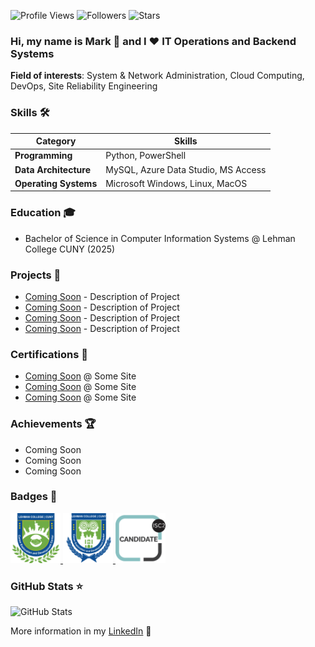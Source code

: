 ![Profile Views](https://komarev.com/ghpvc/?username=Mark-Munoz&color=36b812)
![Followers](https://img.shields.io/github/followers/Mark-Munoz?style=social)
![Stars](https://img.shields.io/github/stars/Mark-Munoz?style=social)

### Hi, my name is Mark 👋 and I ❤️ IT Operations and Backend Systems

**Field of interests**: System & Network Administration, Cloud Computing, DevOps, Site Reliability Engineering


### Skills 🛠️

| Category             | Skills                                             |
|----------------------|----------------------------------------------------|
| **Programming**       | Python, PowerShell                                |
| **Data Architecture** | MySQL, Azure Data Studio, MS Access               |
| **Operating Systems** | Microsoft Windows, Linux, MacOS                   |

### Education 🎓
- Bachelor of Science in Computer Information Systems @ Lehman College CUNY (2025)

### Projects 🐾
- [Coming Soon](https://github.com/Mark-Munoz/muse_tf2pt) - Description of Project 
- [Coming Soon](https://github.com/Mark-Munoz/QaNER) - Description of Project 
- [Coming Soon](https://github.com/Mark-Munoz/rllib) - Description of Project 
- [Coming Soon](https://github.com/Mark-Munoz/muse-as-service) - Description of Project 

### Certifications 📜
- [Coming Soon](https://www.somewebsitesdf.com) @ Some Site 
- [Coming Soon](https://www.somewebsitesdf.com) @ Some Site 
- [Coming Soon](https://www.somewebsitesdf.com) @ Some Site 

### Achievements 🏆
- Coming Soon
- Coming Soon
- Coming Soon

### Badges 🏅

<a href="https://www.credly.com/badges/4c5d1882-21af-4c0c-b4d5-c7d43daf99e0">
  <img src="Meta%20Badge.png" width="80" alt="Meta Front-End Developer"/>
</a>
<a href="https://www.credly.com/badges/048adcdf-653d-4599-8653-872a5913bf8d">
  <img src="Meta-Badge2.png" width="80" alt="Meta HTML & CSS"/>
</a>
<a href="https://www.credly.com/badges/6cd68de3-2186-424a-a480-2158fbf30a63">
  <img src="Meta-Badge3.png" width="80" alt="Meta JavaScript"/>
</a>

### GitHub Stats ⭐
![GitHub Stats](https://github-readme-stats.vercel.app/api?username=Mark-Munoz&show_icons=true&theme=radical)

More information in my [LinkedIn](https://www.linkedin.com/in/mark-munoz-b18a981a9/) 🚀
